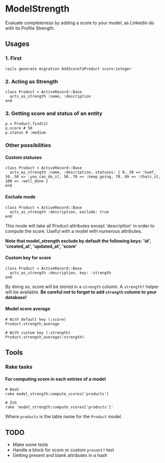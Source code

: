 # ModelStrength

Evaluate completeness by adding a score to your model, as Linkedin do with its Profile Strength.


## Usages

### 1. First

```
rails generate migration AddScoreToProduct score:integer
```

### 2. Acting as Strength

```
class Product < ActiveRecord::Base
  acts_as_strength :name, :description
end
```

### 3. Getting score and status of an entity

```
p = Product.find(2)
p.score # 50
p.status # :medium
```

### Other possibilities

#### Custom statuses

```
class Product < ActiveRecord::Base
  acts_as_strength :name, :description, statuses: { 0..30 => :humf, 30..50 => :you_can_do_it, 50..70 => :keep_going, 70..99 => :thats_it, 100 => :well_done }
end
```

#### Exclude mode

```
class Product < ActiveRecord::Base
  acts_as_strength :description, exclude: true
end
```

This mode will take all Product attributes except 'description' in order to compute the score.
Useful with a model with numerous attributes.

**Note that model_strength exclude by default the following keys: 'id', 'created_at', 'updated_at', 'score'**


#### Custom key for score

```
class Product < ActiveRecord::Base
  acts_as_strength :description, key: :strength
end
```

By doing so, score will be stored in a `strength` column. A `strength?` helper will be available.
**Be careful not to forget to add `strength` column to your database!**

#### Model score average

```
# With default key (:score)
Product.strength_average

# With custom key (:strength)
Product.strength_average(:strength)
```

## Tools

### Rake tasks

#### For computing score in each entries of a model

```
# Bash
rake model_strength:compute_scores['products']

# Zsh
rake 'model_strength:compute_scores['products']'
```

Where `products` is the table name for the `Product` model.


## TODO

- Make some tests
- Handle a block for score or custom `present?` test
- Getting present and blank attributes in a hash
